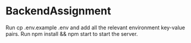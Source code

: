 # BackendAssignment
Run cp .env.example .env and add all the relevant environment key-value pairs.
Run npm install && npm start to start the server.